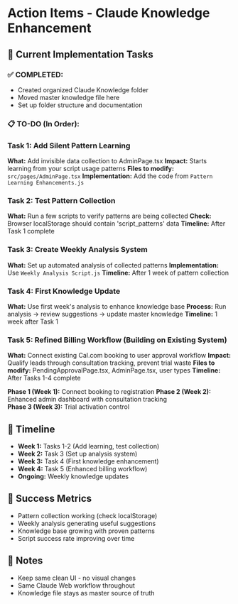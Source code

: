 # Action Items - Claude Knowledge Enhancement

## 🚀 Current Implementation Tasks

### **✅ COMPLETED:**
- Created organized Claude Knowledge folder
- Moved master knowledge file here
- Set up folder structure and documentation

### **📋 TO-DO (In Order):**

### **Task 1: Add Silent Pattern Learning**
**What:** Add invisible data collection to AdminPage.tsx
**Impact:** Starts learning from your script usage patterns
**Files to modify:** `src/pages/AdminPage.tsx`
**Implementation:** Add the code from `Pattern Learning Enhancements.js`

### **Task 2: Test Pattern Collection**
**What:** Run a few scripts to verify patterns are being collected
**Check:** Browser localStorage should contain 'script_patterns' data
**Timeline:** After Task 1 complete

### **Task 3: Create Weekly Analysis System**
**What:** Set up automated analysis of collected patterns
**Implementation:** Use `Weekly Analysis Script.js`
**Timeline:** After 1 week of pattern collection

### **Task 4: First Knowledge Update**
**What:** Use first week's analysis to enhance knowledge base
**Process:** Run analysis → review suggestions → update master knowledge
**Timeline:** 1 week after Task 1

### **Task 5: Refined Billing Workflow (Building on Existing System)**
**What:** Connect existing Cal.com booking to user approval workflow
**Impact:** Qualify leads through consultation tracking, prevent trial waste
**Files to modify:** PendingApprovalPage.tsx, AdminPage.tsx, user types
**Timeline:** After Tasks 1-4 complete

**Phase 1 (Week 1):** Connect booking to registration
**Phase 2 (Week 2):** Enhanced admin dashboard with consultation tracking  
**Phase 3 (Week 3):** Trial activation control

## 📅 Timeline
- **Week 1:** Tasks 1-2 (Add learning, test collection)  
- **Week 2:** Task 3 (Set up analysis system)
- **Week 3:** Task 4 (First knowledge enhancement)
- **Week 4:** Task 5 (Enhanced billing workflow)
- **Ongoing:** Weekly knowledge updates

## 🎯 Success Metrics
- Pattern collection working (check localStorage)
- Weekly analysis generating useful suggestions
- Knowledge base growing with proven patterns
- Script success rate improving over time

## 📝 Notes
- Keep same clean UI - no visual changes
- Same Claude Web workflow throughout
- Knowledge file stays as master source of truth 